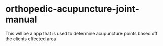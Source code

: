 # orthopedic-acupuncture-joint-manual
This will be a app that is used to determine acupuncture points based off the clients effected area
